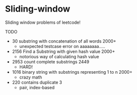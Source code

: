 # Sliding-window

Sliding window problems of leetcode!

TODO
- 30 substring with concatenation of all words 2000+
   -  unexpected testcase error on aaaaaaaa.....
- 2156 Find a Substring with given hash value 2000+
    - notorious way of calculating hash value
- 2953 count complete substrings 2449
    - HARD!
- 1016 binary string with substrings representing 1 to n 2000+
    - crazy math
- 220 contains duplicate 3
    - pair, index-based
